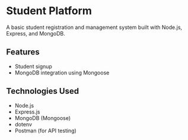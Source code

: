 # Student Platform

A basic student registration and management system built with Node.js, Express, and MongoDB.

## Features

- Student signup
- MongoDB integration using Mongoose

## Technologies Used

- Node.js
- Express.js
- MongoDB (Mongoose)
- dotenv
- Postman (for API testing)

